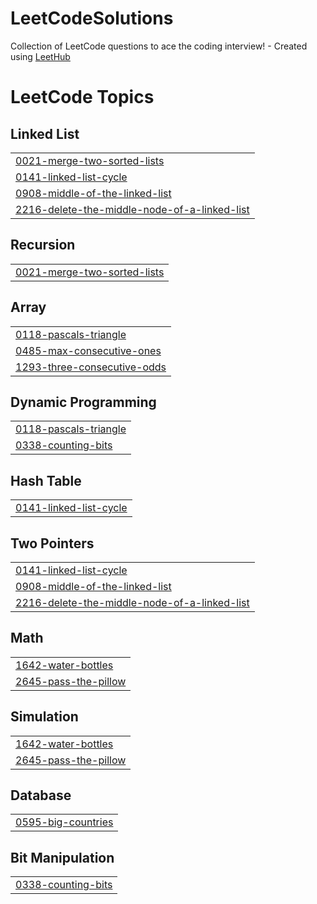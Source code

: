 # LeetCodeSolutions
Collection of LeetCode questions to ace the coding interview! - Created using [LeetHub](https://github.com/QasimWani/LeetHub)

<!---LeetCode Topics Start-->
# LeetCode Topics
## Linked List
|  |
| ------- |
| [0021-merge-two-sorted-lists](https://github.com/MohanapriyaElango/LeetCodeSolutions/tree/master/0021-merge-two-sorted-lists) |
| [0141-linked-list-cycle](https://github.com/MohanapriyaElango/LeetCodeSolutions/tree/master/0141-linked-list-cycle) |
| [0908-middle-of-the-linked-list](https://github.com/MohanapriyaElango/LeetCodeSolutions/tree/master/0908-middle-of-the-linked-list) |
| [2216-delete-the-middle-node-of-a-linked-list](https://github.com/MohanapriyaElango/LeetCodeSolutions/tree/master/2216-delete-the-middle-node-of-a-linked-list) |
## Recursion
|  |
| ------- |
| [0021-merge-two-sorted-lists](https://github.com/MohanapriyaElango/LeetCodeSolutions/tree/master/0021-merge-two-sorted-lists) |
## Array
|  |
| ------- |
| [0118-pascals-triangle](https://github.com/MohanapriyaElango/LeetCodeSolutions/tree/master/0118-pascals-triangle) |
| [0485-max-consecutive-ones](https://github.com/MohanapriyaElango/LeetCodeSolutions/tree/master/0485-max-consecutive-ones) |
| [1293-three-consecutive-odds](https://github.com/MohanapriyaElango/LeetCodeSolutions/tree/master/1293-three-consecutive-odds) |
## Dynamic Programming
|  |
| ------- |
| [0118-pascals-triangle](https://github.com/MohanapriyaElango/LeetCodeSolutions/tree/master/0118-pascals-triangle) |
| [0338-counting-bits](https://github.com/MohanapriyaElango/LeetCodeSolutions/tree/master/0338-counting-bits) |
## Hash Table
|  |
| ------- |
| [0141-linked-list-cycle](https://github.com/MohanapriyaElango/LeetCodeSolutions/tree/master/0141-linked-list-cycle) |
## Two Pointers
|  |
| ------- |
| [0141-linked-list-cycle](https://github.com/MohanapriyaElango/LeetCodeSolutions/tree/master/0141-linked-list-cycle) |
| [0908-middle-of-the-linked-list](https://github.com/MohanapriyaElango/LeetCodeSolutions/tree/master/0908-middle-of-the-linked-list) |
| [2216-delete-the-middle-node-of-a-linked-list](https://github.com/MohanapriyaElango/LeetCodeSolutions/tree/master/2216-delete-the-middle-node-of-a-linked-list) |
## Math
|  |
| ------- |
| [1642-water-bottles](https://github.com/MohanapriyaElango/LeetCodeSolutions/tree/master/1642-water-bottles) |
| [2645-pass-the-pillow](https://github.com/MohanapriyaElango/LeetCodeSolutions/tree/master/2645-pass-the-pillow) |
## Simulation
|  |
| ------- |
| [1642-water-bottles](https://github.com/MohanapriyaElango/LeetCodeSolutions/tree/master/1642-water-bottles) |
| [2645-pass-the-pillow](https://github.com/MohanapriyaElango/LeetCodeSolutions/tree/master/2645-pass-the-pillow) |
## Database
|  |
| ------- |
| [0595-big-countries](https://github.com/MohanapriyaElango/LeetCodeSolutions/tree/master/0595-big-countries) |
## Bit Manipulation
|  |
| ------- |
| [0338-counting-bits](https://github.com/MohanapriyaElango/LeetCodeSolutions/tree/master/0338-counting-bits) |
<!---LeetCode Topics End-->